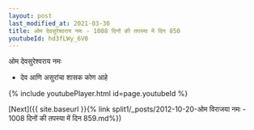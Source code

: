 ```yaml
---
layout: post
last_modified_at: 2021-03-30
title: ओम देवसुरेश्वराय नमः - 1008 दिनों की तपस्या में दिन 850
youtubeId: hd3fLWy_6V0
---
```

 
 
 ओम देवसुरेश्वराय नमः  
 
 -  देव आणि असुरांचा शासक कोण आहे 
 
  
 
  
 
 
 
 
 
 


{% include youtubePlayer.html id=page.youtubeId %}
 
[Next]({{ site.baseurl }}{% link  split1/_posts/2012-10-20-ओम विराजया नमः - 1008 दिनों की तपस्या में दिन 859.md%})
 
